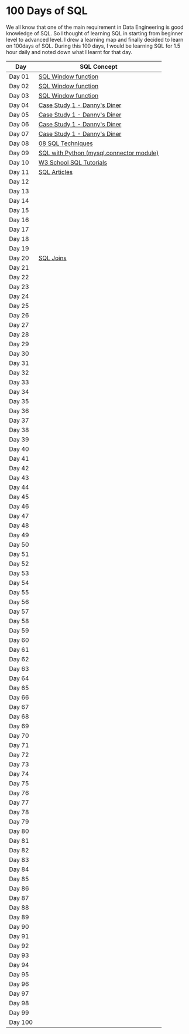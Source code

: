 # 100 Days of SQL
We all know that one of the main requirement in Data Engineering is good knowledge of SQL. So I thought of learning SQL in starting from beginner level to advanced level. I drew a learning map and finally decided to learn on 100days of SQL. During this 100 days, I would be learning SQL for 1.5 hour daily and noted down what I learnt for that day.

| Day | SQL Concept |
|---------|---------------|
| Day 01 | [SQL Window function](https://github.com/vidush5/100-Days-of-SQL/tree/main/Day_01)|
| Day 02 | [SQL Window function](https://github.com/vidush5/100-Days-of-SQL/tree/main/Day_02)|
| Day 03 | [SQL Window function](https://github.com/vidush5/100-Days-of-SQL/tree/main/Day_03)|
| Day 04 | [Case Study 1 - Danny's Diner](https://github.com/vidush5/100-Days-of-SQL/tree/main/Day_04)|
| Day 05 | [Case Study 1 - Danny's Diner](https://github.com/vidush5/100-Days-of-SQL/tree/main/Day_05)|
| Day 06 | [Case Study 1 - Danny's Diner](https://github.com/vidush5/100-Days-of-SQL/tree/main/Day_06)|
| Day 07 | [Case Study 1 - Danny's Diner](https://github.com/vidush5/100-Days-of-SQL/tree/main/Day_07)|
| Day 08 | [08 SQL Techniques](https://github.com/vidush5/100-Days-of-SQL/tree/main/Day_08)|
| Day 09 | [SQL with Python (mysql.connector module)](https://github.com/vidush5/100-Days-of-SQL/tree/main/Day_09)|
| Day 10 | [W3 School SQL Tutorials](https://github.com/vidush5/100-Days-of-SQL/tree/main/Day_10)|
| Day 11 | [SQL Articles](https://github.com/vidush5/100-Days-of-SQL/tree/main/Day_11)|
| Day 12 | |
| Day 13 | |
| Day 14 | |
| Day 15 | |
| Day 16 | |
| Day 17 | |
| Day 18 | |
| Day 19 | |
| Day 20 | [SQL Joins](https://github.com/vidush5/100-Days-of-SQL/tree/main/Day_20) |
| Day 21 | |
| Day 22 | |
| Day 23 | |
| Day 24 | |
| Day 25 | |
| Day 26 | |
| Day 27 | |
| Day 28 | |
| Day 29 | |
| Day 30 | |
| Day 31 | |
| Day 32 | |
| Day 33 | |
| Day 34 | |
| Day 35 | |
| Day 36 | |
| Day 37 | |
| Day 38 | |
| Day 39 | |
| Day 40 | |
| Day 41 | |
| Day 42 | |
| Day 43 | |
| Day 44 | |
| Day 45 | |
| Day 46 | |
| Day 47 | |
| Day 48 | |
| Day 49 | |
| Day 50 | |
| Day 51 | |
| Day 52 | |
| Day 53 | |
| Day 54 | |
| Day 55 | |
| Day 56 | |
| Day 57 | |
| Day 58 | |
| Day 59 | |
| Day 60 | |
| Day 61 | |
| Day 62 | |
| Day 63 | |
| Day 64 | |
| Day 65 | |
| Day 66 | |
| Day 67 | |
| Day 68 | |
| Day 69 | |
| Day 70 | |
| Day 71 | |
| Day 72 | |
| Day 73 | |
| Day 74 | |
| Day 75 | |
| Day 76 | |
| Day 77 | |
| Day 78 | |
| Day 79 | |
| Day 80 | |
| Day 81 | |
| Day 82 | |
| Day 83 | |
| Day 84 | |
| Day 85 | |
| Day 86 | |
| Day 87 | |
| Day 88 | |
| Day 89 | |
| Day 90 | |
| Day 91 | |
| Day 92 | |
| Day 93 | |
| Day 94 | |
| Day 95 | |
| Day 96 | |
| Day 97 | |
| Day 98 | |
| Day 99 | |
| Day 100 | |
